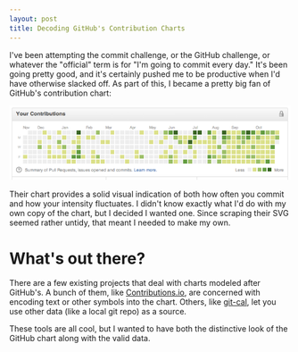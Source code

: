 ```yaml
---
layout: post
title: Decoding GitHub's Contribution Charts
---
```

I've been attempting the commit challenge, or the GitHub challenge, or whatever the "official" term is for "I'm going to commit every day." It's been going pretty good, and it's certainly pushed me to be productive when I'd have otherwise slacked off. As part of this, I became a pretty big fan of GitHub's contribution chart:

![Official GitHub Chart](/assets/images/github_chart.png)

Their chart provides a solid visual indication of both how often you commit and how your intensity fluctuates. I didn't know exactly what I'd do with my own copy of the chart, but I decided I wanted one. Since scraping their SVG seemed rather untidy, that meant I needed to make my own.

# What's out there?

There are a few existing projects that deal with charts modeled after GitHub's. A bunch of them, like [Contributions.io](http://contribution.io/), are concerned with encoding text or other symbols into the chart. Others, like [git-cal](https://github.com/k4rthik/git-cal), let you use other data (like a local git repo) as a source.

These tools are all cool, but I wanted to have both the distinctive look of the GitHub chart along with the valid data.

